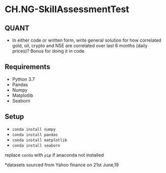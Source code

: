 # CH.NG-SkillAssessmentTest


## QUANT
+ In either code or written form, write general solution for how correlated gold, oil, crypto and NSE are correlated over last 6 months (daily prices)? Bonus for doing it in code. 

## Requirements
+ Python 3.7
+ Pandas
+ Numpy
+ Matplotlib
+ Seaborn

## Setup
+ `conda install numpy `
+ `conda install pandas`
+ `conda install matplotlib`
+ `conda install seaborn`

replace `conda` with `pip` if anaconda not installed

*datasets sourced from Yahoo finance on 21st June,19
